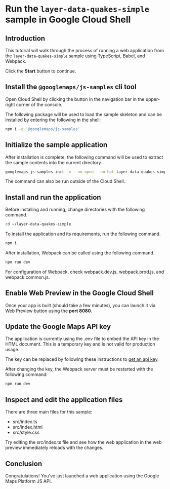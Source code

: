 # Run the `layer-data-quakes-simple` sample in Google Cloud Shell

<walkthrough-tutorial-duration duration="10"/>

## Introduction

This tutorial will walk through the process of running a web application from
the `layer-data-quakes-simple` sample using TypeScript, Babel, and Webpack.

Click the **Start** button to continue.

## Install the `@googlemaps/js-samples` cli tool

Open Cloud Shell by clicking the
<walkthrough-cloud-shell-icon></walkthrough-cloud-shell-icon> button in the
navigation bar in the upper-right corner of the console.

The following package will be used to load the sample skeleton and can be
installed by entering the following in the shell:

```bash
npm i -g '@googlemaps/js-samples'
```

## Initialize the sample application

After installation is complete, the following command will be used to extract
the sample contents into the current directory.

```bash
googlemaps-js-samples init -v --no-open --no-hot layer-data-quakes-simple ~/layer-data-quakes-simple
```

The command can also be run outside of the Cloud Shell.

## Install and run the application

Before installing and running, change directories with the following command.

```bash
cd ~/layer-data-quakes-simple
```

To install the application and its requirements, run the following command.

```bash
npm i
```

After installation, Webpack can be called using the following command.

```bash
npm run dev
```

For configuration of Webpack, check
<walkthrough-editor-open-file filePath="~/layer-data-quakes-simple/webpack.dev.js">webpack.dev.js</walkthrough-editor-open-file>,
<walkthrough-editor-open-file filePath="~/layer-data-quakes-simple/webpack.prod.js">webpack.prod.js</walkthrough-editor-open-file>,
and
<walkthrough-editor-open-file filePath="~/layer-data-quakes-simple/webpack.common.js">webpack.common.js</walkthrough-editor-open-file>.

## Enable Web Preview in the Google Cloud Shell

Once your app is built (should take a few minutes), you can launch it via
<walkthrough-spotlight-pointer target="cloudshell" spotlightId="devshell-web-preview-button">Web
Preview button</walkthrough-spotlight-pointer> using the **port 8080**.

## Update the Google Maps API key

The application is currently using the
<walkthrough-editor-open-file filePath="~/layer-data-quakes-simple/.env">.env</walkthrough-editor-open-file>
file to embed the API key in the HTML document. This is a temporary key and is
not valid for production usage.

The key can be replaced by following these instructions to
[get an api key](https://developers.google.com/maps/documentation/javascript/get-api-key).

After changing the key, the Webpack server must be restarted with the following
command:

```bash
npm run dev
```

## Inspect and edit the application files

There are three main files for this sample:

*   <walkthrough-editor-open-file filePath="~/layer-data-quakes-simple/src/index.ts">src/index.ts</walkthrough-editor-open-file>
*   <walkthrough-editor-open-file filePath="~/layer-data-quakes-simple/src/index.html">src/index.html</walkthrough-editor-open-file>
*   <walkthrough-editor-open-file filePath="~/layer-data-quakes-simple/src/style.css">src/style.css</walkthrough-editor-open-file>

Try editing the <walkthrough-editor-open-file filePath="~/layer-data-quakes-simple/src/index.ts">src/index.ts</walkthrough-editor-open-file> file and see how the web application in the web preview immediately reloads with the changes.

## Conclusion

<walkthrough-conclusion-trophy></walkthrough-conclusion-trophy>

Congratulations! You've just launched a web application using the Google Maps
Platform JS API.
